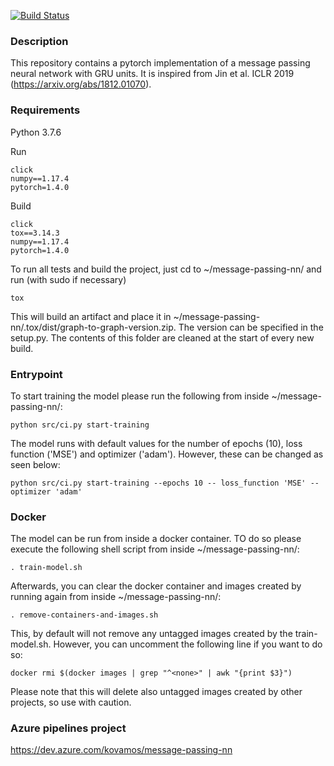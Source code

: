 [![Build Status](https://dev.azure.com/kovamos/message-passing-nn/_apis/build/status/kovanostra.protein-folding?branchName=master)](https://dev.azure.com/kovamos/message-passing-nn/_build/latest?definitionId=2&branchName=master)

### Description

This repository contains a pytorch implementation of a message passing neural network with GRU units. It is inspired from Jin et al. ICLR 2019 (https://arxiv.org/abs/1812.01070).


### Requirements
Python 3.7.6

Run
```
click
numpy==1.17.4
pytorch=1.4.0
```

Build
```
click
tox==3.14.3
numpy==1.17.4
pytorch=1.4.0
```

To run all tests and build the project, just cd to ~/message-passing-nn/ and run (with sudo if necessary)
```
tox
```

This will build an artifact and place it in ~/message-passing-nn/.tox/dist/graph-to-graph-version.zip. The version can be specified in the setup.py. The contents of this folder are cleaned at the start of every new build.

### Entrypoint

To start training the model please run the following from inside ~/message-passing-nn/:
```
python src/ci.py start-training
```

The model runs with default values for the number of epochs (10), loss function ('MSE') and optimizer ('adam'). However, these can be changed as seen below:
 ```
 python src/ci.py start-training --epochs 10 -- loss_function 'MSE' --optimizer 'adam'
 ```

### Docker
The model can be run from inside a docker container. TO do so please execute the following shell script from inside ~/message-passing-nn/:
```
. train-model.sh
```

Afterwards, you can clear the docker container and images created by running again from inside ~/message-passing-nn/:
```
. remove-containers-and-images.sh
```
This, by default will not remove any untagged images created by the train-model.sh. However, you can uncomment the following line if you want to do so:
```
docker rmi $(docker images | grep "^<none>" | awk "{print $3}")
```
Please note that this will delete also untagged images created by other projects, so use with caution.

### Azure pipelines project

https://dev.azure.com/kovamos/message-passing-nn
